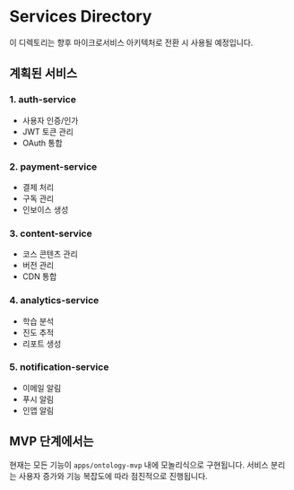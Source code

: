# Services Directory

이 디렉토리는 향후 마이크로서비스 아키텍처로 전환 시 사용될 예정입니다.

## 계획된 서비스

### 1. auth-service
- 사용자 인증/인가
- JWT 토큰 관리
- OAuth 통합

### 2. payment-service
- 결제 처리
- 구독 관리
- 인보이스 생성

### 3. content-service
- 코스 콘텐츠 관리
- 버전 관리
- CDN 통합

### 4. analytics-service
- 학습 분석
- 진도 추적
- 리포트 생성

### 5. notification-service
- 이메일 알림
- 푸시 알림
- 인앱 알림

## MVP 단계에서는
현재는 모든 기능이 `apps/ontology-mvp` 내에 모놀리식으로 구현됩니다.
서비스 분리는 사용자 증가와 기능 복잡도에 따라 점진적으로 진행됩니다.